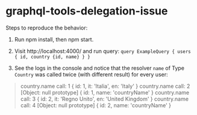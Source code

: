 # graphql-tools-delegation-issue

Steps to reproduce the behavior:
1) Run npm install, then npm start.

2) Visit http://localhost:4000/ and run query:
`query ExampleQuery {
  users {
    id,
    country {id, name}
  }
}`

3) See the logs in the console and notice that the resolver `name` of Type `Country` was called twice (with different result) for every user:
> country.name call: 1 { id: 1, it: 'Italia', en: 'Italy' }
> country.name call: 2 [Object: null prototype] { id: 1, name: 'countryName' }
> country.name call: 3 { id: 2, it: 'Regno Unito', en: 'United Kingdom' }
> country.name call: 4 [Object: null prototype] { id: 2, name: 'countryName' }
